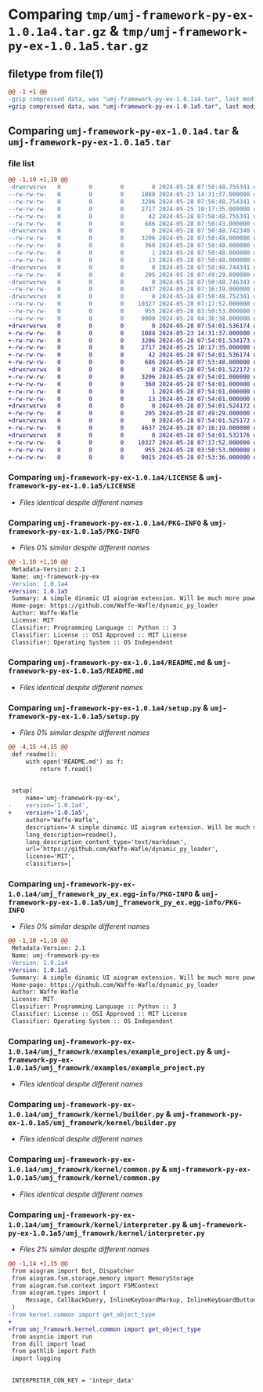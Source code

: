 # Comparing `tmp/umj-framework-py-ex-1.0.1a4.tar.gz` & `tmp/umj-framework-py-ex-1.0.1a5.tar.gz`

## filetype from file(1)

```diff
@@ -1 +1 @@
-gzip compressed data, was "umj-framework-py-ex-1.0.1a4.tar", last modified: Tue May 28 07:50:48 2024, max compression
+gzip compressed data, was "umj-framework-py-ex-1.0.1a5.tar", last modified: Tue May 28 07:54:01 2024, max compression
```

## Comparing `umj-framework-py-ex-1.0.1a4.tar` & `umj-framework-py-ex-1.0.1a5.tar`

### file list

```diff
@@ -1,19 +1,19 @@
-drwxrwxrwx   0        0        0        0 2024-05-28 07:50:48.755341 umj-framework-py-ex-1.0.1a4/
--rw-rw-rw-   0        0        0     1088 2024-05-23 14:31:37.000000 umj-framework-py-ex-1.0.1a4/LICENSE
--rw-rw-rw-   0        0        0     3206 2024-05-28 07:50:48.754341 umj-framework-py-ex-1.0.1a4/PKG-INFO
--rw-rw-rw-   0        0        0     2717 2024-05-25 10:17:35.000000 umj-framework-py-ex-1.0.1a4/README.md
--rw-rw-rw-   0        0        0       42 2024-05-28 07:50:48.755341 umj-framework-py-ex-1.0.1a4/setup.cfg
--rw-rw-rw-   0        0        0      686 2024-05-28 07:50:43.000000 umj-framework-py-ex-1.0.1a4/setup.py
-drwxrwxrwx   0        0        0        0 2024-05-28 07:50:48.742340 umj-framework-py-ex-1.0.1a4/umj_framework_py_ex.egg-info/
--rw-rw-rw-   0        0        0     3206 2024-05-28 07:50:48.000000 umj-framework-py-ex-1.0.1a4/umj_framework_py_ex.egg-info/PKG-INFO
--rw-rw-rw-   0        0        0      360 2024-05-28 07:50:48.000000 umj-framework-py-ex-1.0.1a4/umj_framework_py_ex.egg-info/SOURCES.txt
--rw-rw-rw-   0        0        0        1 2024-05-28 07:50:48.000000 umj-framework-py-ex-1.0.1a4/umj_framework_py_ex.egg-info/dependency_links.txt
--rw-rw-rw-   0        0        0       13 2024-05-28 07:50:48.000000 umj-framework-py-ex-1.0.1a4/umj_framework_py_ex.egg-info/top_level.txt
-drwxrwxrwx   0        0        0        0 2024-05-28 07:50:48.744341 umj-framework-py-ex-1.0.1a4/umj_framowrk/
--rw-rw-rw-   0        0        0      205 2024-05-28 07:49:29.000000 umj-framework-py-ex-1.0.1a4/umj_framowrk/__init__.py
-drwxrwxrwx   0        0        0        0 2024-05-28 07:50:48.746343 umj-framework-py-ex-1.0.1a4/umj_framowrk/examples/
--rw-rw-rw-   0        0        0     4637 2024-05-28 07:16:19.000000 umj-framework-py-ex-1.0.1a4/umj_framowrk/examples/example_project.py
-drwxrwxrwx   0        0        0        0 2024-05-28 07:50:48.752341 umj-framework-py-ex-1.0.1a4/umj_framowrk/kernel/
--rw-rw-rw-   0        0        0    10327 2024-05-28 07:17:52.000000 umj-framework-py-ex-1.0.1a4/umj_framowrk/kernel/builder.py
--rw-rw-rw-   0        0        0      955 2024-05-28 03:50:53.000000 umj-framework-py-ex-1.0.1a4/umj_framowrk/kernel/common.py
--rw-rw-rw-   0        0        0     9000 2024-05-28 04:36:38.000000 umj-framework-py-ex-1.0.1a4/umj_framowrk/kernel/interpreter.py
+drwxrwxrwx   0        0        0        0 2024-05-28 07:54:01.536174 umj-framework-py-ex-1.0.1a5/
+-rw-rw-rw-   0        0        0     1088 2024-05-23 14:31:37.000000 umj-framework-py-ex-1.0.1a5/LICENSE
+-rw-rw-rw-   0        0        0     3206 2024-05-28 07:54:01.534173 umj-framework-py-ex-1.0.1a5/PKG-INFO
+-rw-rw-rw-   0        0        0     2717 2024-05-25 10:17:35.000000 umj-framework-py-ex-1.0.1a5/README.md
+-rw-rw-rw-   0        0        0       42 2024-05-28 07:54:01.536174 umj-framework-py-ex-1.0.1a5/setup.cfg
+-rw-rw-rw-   0        0        0      686 2024-05-28 07:53:48.000000 umj-framework-py-ex-1.0.1a5/setup.py
+drwxrwxrwx   0        0        0        0 2024-05-28 07:54:01.522172 umj-framework-py-ex-1.0.1a5/umj_framework_py_ex.egg-info/
+-rw-rw-rw-   0        0        0     3206 2024-05-28 07:54:01.000000 umj-framework-py-ex-1.0.1a5/umj_framework_py_ex.egg-info/PKG-INFO
+-rw-rw-rw-   0        0        0      360 2024-05-28 07:54:01.000000 umj-framework-py-ex-1.0.1a5/umj_framework_py_ex.egg-info/SOURCES.txt
+-rw-rw-rw-   0        0        0        1 2024-05-28 07:54:01.000000 umj-framework-py-ex-1.0.1a5/umj_framework_py_ex.egg-info/dependency_links.txt
+-rw-rw-rw-   0        0        0       13 2024-05-28 07:54:01.000000 umj-framework-py-ex-1.0.1a5/umj_framework_py_ex.egg-info/top_level.txt
+drwxrwxrwx   0        0        0        0 2024-05-28 07:54:01.524172 umj-framework-py-ex-1.0.1a5/umj_framowrk/
+-rw-rw-rw-   0        0        0      205 2024-05-28 07:49:29.000000 umj-framework-py-ex-1.0.1a5/umj_framowrk/__init__.py
+drwxrwxrwx   0        0        0        0 2024-05-28 07:54:01.525172 umj-framework-py-ex-1.0.1a5/umj_framowrk/examples/
+-rw-rw-rw-   0        0        0     4637 2024-05-28 07:16:19.000000 umj-framework-py-ex-1.0.1a5/umj_framowrk/examples/example_project.py
+drwxrwxrwx   0        0        0        0 2024-05-28 07:54:01.532176 umj-framework-py-ex-1.0.1a5/umj_framowrk/kernel/
+-rw-rw-rw-   0        0        0    10327 2024-05-28 07:17:52.000000 umj-framework-py-ex-1.0.1a5/umj_framowrk/kernel/builder.py
+-rw-rw-rw-   0        0        0      955 2024-05-28 03:50:53.000000 umj-framework-py-ex-1.0.1a5/umj_framowrk/kernel/common.py
+-rw-rw-rw-   0        0        0     9015 2024-05-28 07:53:36.000000 umj-framework-py-ex-1.0.1a5/umj_framowrk/kernel/interpreter.py
```

### Comparing `umj-framework-py-ex-1.0.1a4/LICENSE` & `umj-framework-py-ex-1.0.1a5/LICENSE`

 * *Files identical despite different names*

### Comparing `umj-framework-py-ex-1.0.1a4/PKG-INFO` & `umj-framework-py-ex-1.0.1a5/PKG-INFO`

 * *Files 0% similar despite different names*

```diff
@@ -1,10 +1,10 @@
 Metadata-Version: 2.1
 Name: umj-framework-py-ex
-Version: 1.0.1a4
+Version: 1.0.1a5
 Summary: A simple dinamic UI aiogram extension. Will be much more powered in future.
 Home-page: https://github.com/Waffe-Wafle/dynamic_py_loader
 Author: Waffe-Wafle
 License: MIT
 Classifier: Programming Language :: Python :: 3
 Classifier: License :: OSI Approved :: MIT License
 Classifier: Operating System :: OS Independent
```

### Comparing `umj-framework-py-ex-1.0.1a4/README.md` & `umj-framework-py-ex-1.0.1a5/README.md`

 * *Files identical despite different names*

### Comparing `umj-framework-py-ex-1.0.1a4/setup.py` & `umj-framework-py-ex-1.0.1a5/setup.py`

 * *Files 0% similar despite different names*

```diff
@@ -4,15 +4,15 @@
 def readme():
     with open('README.md') as f:
         return f.read()
 
 
 setup(
     name='umj-framework-py-ex',
-    version='1.0.1a4',
+    version='1.0.1a5',
     author='Waffe-Wafle',
     description='A simple dinamic UI aiogram extension. Will be much more powered in future.',
     long_description=readme(),
     long_description_content_type='text/markdown',
     url='https://github.com/Waffe-Wafle/dynamic_py_loader',
     license='MIT',
     classifiers=[
```

### Comparing `umj-framework-py-ex-1.0.1a4/umj_framework_py_ex.egg-info/PKG-INFO` & `umj-framework-py-ex-1.0.1a5/umj_framework_py_ex.egg-info/PKG-INFO`

 * *Files 0% similar despite different names*

```diff
@@ -1,10 +1,10 @@
 Metadata-Version: 2.1
 Name: umj-framework-py-ex
-Version: 1.0.1a4
+Version: 1.0.1a5
 Summary: A simple dinamic UI aiogram extension. Will be much more powered in future.
 Home-page: https://github.com/Waffe-Wafle/dynamic_py_loader
 Author: Waffe-Wafle
 License: MIT
 Classifier: Programming Language :: Python :: 3
 Classifier: License :: OSI Approved :: MIT License
 Classifier: Operating System :: OS Independent
```

### Comparing `umj-framework-py-ex-1.0.1a4/umj_framowrk/examples/example_project.py` & `umj-framework-py-ex-1.0.1a5/umj_framowrk/examples/example_project.py`

 * *Files identical despite different names*

### Comparing `umj-framework-py-ex-1.0.1a4/umj_framowrk/kernel/builder.py` & `umj-framework-py-ex-1.0.1a5/umj_framowrk/kernel/builder.py`

 * *Files identical despite different names*

### Comparing `umj-framework-py-ex-1.0.1a4/umj_framowrk/kernel/common.py` & `umj-framework-py-ex-1.0.1a5/umj_framowrk/kernel/common.py`

 * *Files identical despite different names*

### Comparing `umj-framework-py-ex-1.0.1a4/umj_framowrk/kernel/interpreter.py` & `umj-framework-py-ex-1.0.1a5/umj_framowrk/kernel/interpreter.py`

 * *Files 2% similar despite different names*

```diff
@@ -1,14 +1,15 @@
 from aiogram import Bot, Dispatcher
 from aiogram.fsm.storage.memory import MemoryStorage
 from aiogram.fsm.context import FSMContext
 from aiogram.types import (
     Message, CallbackQuery, InlineKeyboardMarkup, InlineKeyboardButton
 )
-from kernel.common import get_object_type
+
+from umj_framowrk.kernel.common import get_object_type
 from asyncio import run
 from dill import load
 from pathlib import Path
 import logging
 
 
 INTERPRETER_CON_KEY = 'intepr_data'
```

